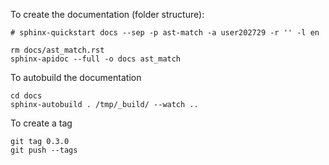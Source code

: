 
To create the documentation (folder structure):

```
# sphinx-quickstart docs --sep -p ast-match -a user202729 -r '' -l en

rm docs/ast_match.rst
sphinx-apidoc --full -o docs ast_match
```

To autobuild the documentation

```
cd docs
sphinx-autobuild . /tmp/_build/ --watch ..
```

To create a tag

```
git tag 0.3.0
git push --tags
```

